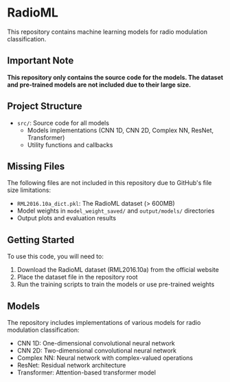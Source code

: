 # RadioML

This repository contains machine learning models for radio modulation classification.

## Important Note

**This repository only contains the source code for the models. The dataset and pre-trained models are not included due to their large size.**

## Project Structure

- `src/`: Source code for all models
  - Models implementations (CNN 1D, CNN 2D, Complex NN, ResNet, Transformer)
  - Utility functions and callbacks

## Missing Files

The following files are not included in this repository due to GitHub's file size limitations:

- `RML2016.10a_dict.pkl`: The RadioML dataset (> 600MB)
- Model weights in `model_weight_saved/` and `output/models/` directories
- Output plots and evaluation results

## Getting Started

To use this code, you will need to:

1. Download the RadioML dataset (RML2016.10a) from the official website
2. Place the dataset file in the repository root
3. Run the training scripts to train the models or use pre-trained weights

## Models

The repository includes implementations of various models for radio modulation classification:

- CNN 1D: One-dimensional convolutional neural network
- CNN 2D: Two-dimensional convolutional neural network 
- Complex NN: Neural network with complex-valued operations
- ResNet: Residual network architecture
- Transformer: Attention-based transformer model